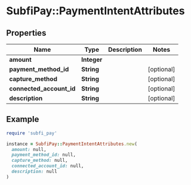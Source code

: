 # SubfiPay::PaymentIntentAttributes

## Properties

| Name | Type | Description | Notes |
| ---- | ---- | ----------- | ----- |
| **amount** | **Integer** |  |  |
| **payment_method_id** | **String** |  | [optional] |
| **capture_method** | **String** |  | [optional] |
| **connected_account_id** | **String** |  | [optional] |
| **description** | **String** |  | [optional] |

## Example

```ruby
require 'subfi_pay'

instance = SubfiPay::PaymentIntentAttributes.new(
  amount: null,
  payment_method_id: null,
  capture_method: null,
  connected_account_id: null,
  description: null
)
```

